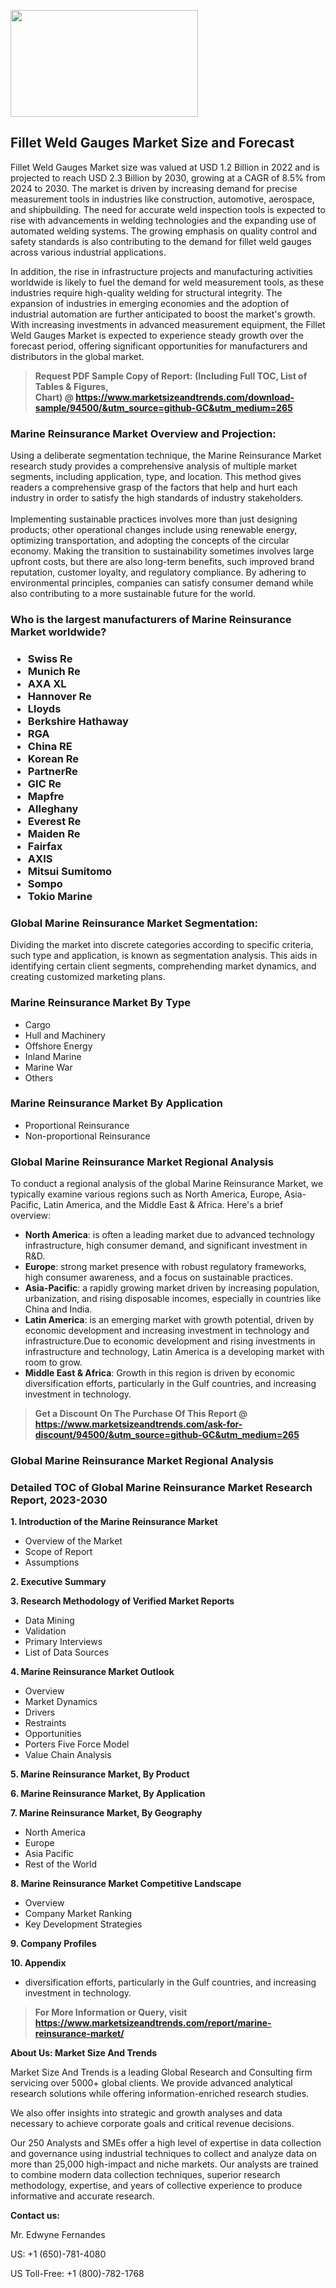 <p><img class="alignnone size-medium wp-image-20088" src="https://ffe5etoiles.com/wp-content/uploads/2024/12/MST1-300x171.png" alt="" width="300" height="171" /></p><h2>Fillet Weld Gauges Market Size and Forecast</h2><p>Fillet Weld Gauges Market size was valued at USD 1.2 Billion in 2022 and is projected to reach USD 2.3 Billion by 2030, growing at a CAGR of 8.5% from 2024 to 2030. The market is driven by increasing demand for precise measurement tools in industries like construction, automotive, aerospace, and shipbuilding. The need for accurate weld inspection tools is expected to rise with advancements in welding technologies and the expanding use of automated welding systems. The growing emphasis on quality control and safety standards is also contributing to the demand for fillet weld gauges across various industrial applications.</p><p>In addition, the rise in infrastructure projects and manufacturing activities worldwide is likely to fuel the demand for weld measurement tools, as these industries require high-quality welding for structural integrity. The expansion of industries in emerging economies and the adoption of industrial automation are further anticipated to boost the market's growth. With increasing investments in advanced measurement equipment, the Fillet Weld Gauges Market is expected to experience steady growth over the forecast period, offering significant opportunities for manufacturers and distributors in the global market.</p></p><blockquote id="" class=""><strong>Request PDF Sample Copy of Report: (Including Full TOC, List of Tables &amp; Figures, Chart)&nbsp;@&nbsp;<strong><a href="https://www.marketsizeandtrends.com/download-sample/94500/&utm_source=github-GC&utm_medium=265" target="_blank">https://www.marketsizeandtrends.com/download-sample/94500/&utm_source=github-GC&utm_medium=265</a></strong></strong></blockquote><h3 id="" class="">Marine Reinsurance Market&nbsp;Overview and Projection:</h3><p id="" class="">Using a deliberate segmentation technique, the Marine Reinsurance Market research study provides a comprehensive analysis of multiple market segments, including application, type, and location. This method gives readers a comprehensive grasp of the factors that help and hurt each industry in order to satisfy the high standards of industry stakeholders. <br /> <br />Implementing sustainable practices involves more than just designing products; other operational changes include using renewable energy, optimizing transportation, and adopting the concepts of the circular economy. Making the transition to sustainability sometimes involves large upfront costs, but there are also long-term benefits, such improved brand reputation, customer loyalty, and regulatory compliance. By adhering to environmental principles, companies can satisfy consumer demand while also contributing to a more sustainable future for the world.</p><h3 id="" class="">Who is the largest manufacturers of&nbsp;Marine Reinsurance Market worldwide?</h3><h3 class=""><p><ul><li>Swiss Re </li><li> Munich Re </li><li> AXA XL </li><li> Hannover Re </li><li> Lloyds </li><li> Berkshire Hathaway </li><li> RGA </li><li> China RE </li><li> Korean Re </li><li> PartnerRe </li><li> GIC Re </li><li> Mapfre </li><li> Alleghany </li><li> Everest Re </li><li> Maiden Re </li><li> Fairfax </li><li> AXIS </li><li> Mitsui Sumitomo </li><li> Sompo </li><li> Tokio Marine</li></ul></p></h3><h3 id="" class="">Global&nbsp;Marine Reinsurance Market Segmentation:</h3><p id="" class="">Dividing the market into discrete categories according to specific criteria, such type and application, is known as segmentation analysis. This aids in identifying certain client segments, comprehending market dynamics, and creating customized marketing plans.</p><h3 id="" class="">Marine Reinsurance Market&nbsp;By Type</h3><p><p><ul><li>Cargo </li><li> Hull and Machinery </li><li> Offshore Energy </li><li> Inland Marine </li><li> Marine War </li><li> Others</p></li></ul></p></p><h3 id="" class="">Marine Reinsurance Market&nbsp;By Application</h3><p class=""><p><ul><li>Proportional Reinsurance </li><li> Non-proportional Reinsurance</li></ul></p></p><h3 id="" class="">Global Marine Reinsurance Market Regional Analysis</h3><p id="" class="">To conduct a regional analysis of the global Marine Reinsurance Market, we typically examine various regions such as North America, Europe, Asia-Pacific, Latin America, and the Middle East &amp; Africa. Here's a brief overview:</p><ul><li><strong>North America</strong>: is often a leading market due to advanced technology infrastructure, high consumer demand, and significant investment in R&amp;D.</li><li><strong>Europe</strong>: strong market presence with robust regulatory frameworks, high consumer awareness, and a focus on sustainable practices.</li><li><strong>Asia-Pacific</strong>: a rapidly growing market driven by increasing population, urbanization, and rising disposable incomes, especially in countries like China and India.</li><li><strong>Latin America</strong>: is an emerging market with growth potential, driven by economic development and increasing investment in technology and infrastructure.Due to economic development and rising investments in infrastructure and technology, Latin America is a developing market with room to grow.</li><li><strong>Middle East &amp; Africa</strong>: Growth in this region is driven by economic diversification efforts, particularly in the Gulf countries, and increasing investment in technology.</li></ul><blockquote id="" class=""><strong>Get a Discount On The Purchase Of This Report @ <strong><a href="https://www.marketsizeandtrends.com/ask-for-discount/94500/&utm_source=github-GC&utm_medium=265" target="_blank">https://www.marketsizeandtrends.com/ask-for-discount/94500/&utm_source=github-GC&utm_medium=265</a></strong></strong></blockquote><h3 id="" class="">Global Marine Reinsurance Market Regional Analysis</h3><h3 id="" class="">Detailed TOC of Global Marine Reinsurance Market Research Report, 2023-2030</h3><p id="" class=""><strong>1. Introduction of the Marine Reinsurance Market</strong></p><ul><li>Overview of the Market</li><li>Scope of Report</li><li>Assumptions</li></ul><p id="" class=""><strong>2. Executive Summary</strong></p><p id="" class=""><strong>3. Research Methodology of Verified Market Reports</strong></p><ul><li>Data Mining</li><li>Validation</li><li>Primary Interviews</li><li>List of Data Sources</li></ul><p id="" class=""><strong>4. Marine Reinsurance Market Outlook</strong></p><ul><li>Overview</li><li>Market Dynamics</li><li>Drivers</li><li>Restraints</li><li>Opportunities</li><li>Porters Five Force Model</li><li>Value Chain Analysis</li></ul><p id="" class=""><strong>5. Marine Reinsurance Market, By Product</strong></p><p id="" class=""><strong>6. Marine Reinsurance Market, By Application</strong></p><p id="" class=""><strong>7. Marine Reinsurance Market, By Geography</strong></p><ul><li>North America</li><li>Europe</li><li>Asia Pacific</li><li>Rest of the World</li></ul><p id="" class=""><strong>8. Marine Reinsurance Market Competitive Landscape</strong></p><ul><li>Overview</li><li>Company Market Ranking</li><li>Key Development Strategies</li></ul><p id="" class=""><strong>9. Company Profiles</strong></p><p id="" class=""><strong>10. Appendix</strong></p><ul><li>diversification efforts, particularly in the Gulf countries, and increasing investment in technology.</li></ul><blockquote id="" class=""><strong>For More Information or Query, visit <strong><strong><a href="https://www.marketsizeandtrends.com/report/marine-reinsurance-market/" target="_blank">https://www.marketsizeandtrends.com/report/marine-reinsurance-market/</a></strong></strong></strong></blockquote><p id="" class=""><strong>About Us: Market Size And Trends</strong></p><p id="" class="">Market Size And Trends is a leading Global Research and Consulting firm servicing over 5000+ global clients. We provide advanced analytical research solutions while offering information-enriched research studies.</p><p id="" class="">We also offer insights into strategic and growth analyses and data necessary to achieve corporate goals and critical revenue decisions.</p><p id="" class="">Our 250 Analysts and SMEs offer a high level of expertise in data collection and governance using industrial techniques to collect and analyze data on more than 25,000 high-impact and niche markets. Our analysts are trained to combine modern data collection techniques, superior research methodology, expertise, and years of collective experience to produce informative and accurate research.</p><p id="" class=""><strong>Contact us:</strong></p><p id="" class="">Mr. Edwyne Fernandes</p><p id="" class="">US: +1 (650)-781-4080</p><p id="" class="">US Toll-Free: +1 (800)-782-1768</p>

